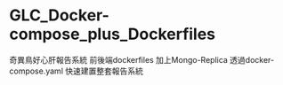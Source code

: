 # GLC_Docker-compose_plus_Dockerfiles
 奇異鳥好心肝報告系統 前後端dockerfiles 加上Mongo-Replica 透過docker-compose.yaml 快速建置整套報告系統
